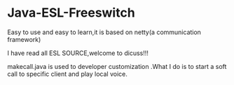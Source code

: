 # Java-ESL-Freeswitch
Easy to use and easy to learn,it is based on netty(a communication framework)

I have read all ESL SOURCE,welcome to dicuss!!!

makecall.java is used to developer customization .What I do is to start a soft call to specific client and play local voice.
